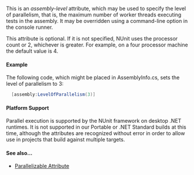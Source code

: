 This is an _assembly-level_ attribute, which may be used to specify the level of 
parallelism, that is, the maximum number of worker threads executing tests in the assembly.
It may be overridden using a command-line option in the console runner.

This attribute is optional. If it is not specified, NUnit uses the processor count or 2,
whichever is greater. For example, on a four processor machine the default value is 4.

#### Example

The following code, which might be placed in AssemblyInfo.cs, sets the level of parallelism to 3:

```csharp
  [assembly:LevelOfParallelism(3)]
```

#### Platform Support

Parallel execution is supported by the NUnit framework on desktop .NET runtimes. It is not supported in our Portable or .NET Standard builds at this time, although the attributes are recognized without error in order to allow use in projects that build against multiple targets.

#### See also...
 * [Parallelizable Attribute](Parallelizable.md)
